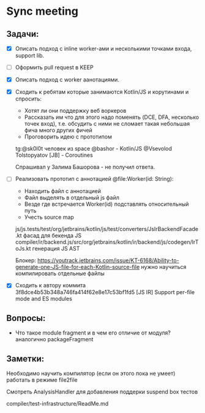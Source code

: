 # Sync meeting

## Задачи:

- [x] Описать подход с inline worker-ами и несколькими точками входа, support lib.
- [ ] Оформить pull request в KEEP
- [x] Описать подход с worker аанотациями.
- [x] Сходить к ребятам которые занимаются Kotlin/JS и корутинами и спросить:
  - Хотят ли они поддержку веб воркеров
  - Рассказать им что для этого надо поменять (DCE, DFA, несколько точек вход), т.е. обсудить с ними не сломает такая небольшая фича много других фичей
  - Проговорить идею с прототипом

  tg:@sk0l0t человек из space
  @bashor - Kotlin/JS
  @Vsevolod Tolstopyatov [JB] - Coroutines

  Спрашивал у Залима Башорова - не получил ответа.
- [ ] Реализовать прототип с аннотацией @file:Worker(id: String):
  - Находить файл с аннотацией
  - Файл выделять в отдельный js файл
  - Везде где встречается Worker(id) подставлять относительный путь
  - Учесть source map

  js/js.tests/test/org/jetbrains/kotlin/js/test/converters/JsIrBackendFacade.kt фасад для бекенда JS
  compiler/ir/backend.js/src/org/jetbrains/kotlin/ir/backend/js/codegen/IrToJs.kt генерация JS AST

  Блокер: https://youtrack.jetbrains.com/issue/KT-6168/Ability-to-generate-one-JS-file-for-each-Kotlin-source-file нужно научиться компилировать отдельные файлы

- [x] Сходить к автору коммита 3f8dce4b53b348a746fa414f62e8e17c53bf1fd5 [JS IR] Support per-file mode and ES modules

## Вопросы:

- Что такое module fragment и в чем его отличие от модуля? аналогично packageFragment

## Заметки:

Необходимо научить компилятор (если он этого пока не умеет) работать в режиме file2file

Смотреть AnalysisHandler для добавления поддерки suspend box тестов

compiler/test-infrastructure/ReadMe.md